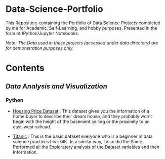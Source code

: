 # Data-Science-Portfolio

This Repository containing the Portfolio of Data Science Projects completed by me for Academic, Self-Learning, and hobby purposes. Presented in the form of IPython/Jupyter Notebooks.

*Note: The Data used in these projects (accessed under data directory) are for demonstration purposes only.*

# Contents

## *Data Analysis and Visualization*

### Python
* [Housing Price Dataset](https://github.com/BhargavRE25/House-Prediction-Data-processing/tree/master/Advanced-House-Price-Prediction--master) : This dataset gives you the information of a home buyer to describe their dream house, and they probably won't begin with the height of the basement ceiling or the proximity to an east-west railroad.

* [Titanic](https://github.com/BhargavRE25/DataScience-Portfolio/blob/master/Exploratory-Data-Analysis/Titanic/Titanic.ipynb)  : This is the basic dataset everyone who is a beginner in data science practices his skills. In a similar way, I also did the Same. Performed all the Exploratory analysis of the Dataset variables and their Information.
